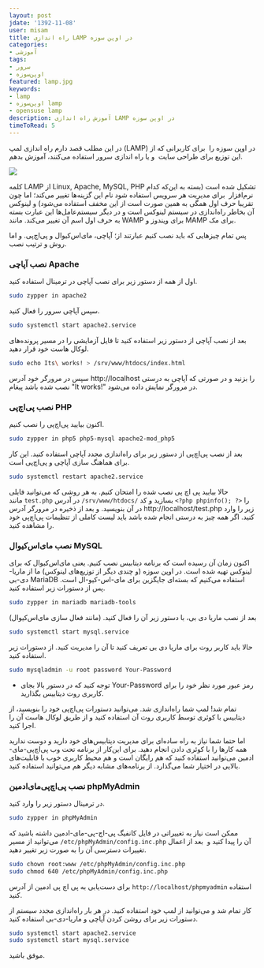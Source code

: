 ```yaml
---
layout: post
jdate: '1392-11-08'
user: misam
title: راه اندازی LAMP در اوپن سوزه
categories:
- آموزشی
tags:
- سرور
- اوپن‌سوزه
featured: lamp.jpg
keywords:
- lamp
- اوپن‌سوزه lamp
- opensuse lamp
description: آموزش راه اندازی LAMP در اوپن سوزه
timeToRead: 5
---
```


در این مطلب قصد دارم راه اندازی لمپ (LAMP) در اوپن سوزه را  برای کاربرانی که از این توزیع برای طراحی سایت  و یا راه اندازی سرور استفاده می‌کنند، آموزش بدهم.

![](/linuxiha/images/lamp.jpg)

کلمه LAMP از Linux, Apache, MySQL, PHP تشکیل شده است (بسته به این‌که کدام نرم‌افزار  برای مدیریت هر سرویس استفاده شود نام این گزینه‌ها تغییر می‌کند؛ اما چون تقریبا حرف اول همگی به همین صورت است از این مخفف استفاده می‌شود) و لینوکس آن بخاطر راه‌اندازی در سیستم لینوکس است و در دیگر سیستم‌عامل‌ها این عبارت بسته به حرف اول اسم آن تغییر می‌کند. مانند WAMP برای ویندوز و MAMP برای مک.

پس تمام چیزهایی که باید نصب کنیم عبارتند از؛ آپاچی، مای‌اس‌کیو‌ال و پی‌اچ‌پی. و اما روش و ترتیب نصب.

### نصب آپاچی Apache

اول از همه از دستور زیر برای نصب آپاچی در ترمینال استفاده کنید.

```sh
sudo zypper in apache2
```

سپس آپاچی سرور را فعال کنید.

```sh
sudo systemctl start apache2.service
```

بعد از نصب آپاچی از دستور زیر استفاده کنید تا فایل آزمایشی را در مسیر پرونده‌های لوکال هاست خود قرار دهید.

```sh
sudo echo Its\ works! > /srv/www/htdocs/index.html
```

سپس در مرورگر خود آدرس http://localhost را بزنید و در صورتی که آپاچی به درستی نصب شده باشد پیغام "It works!" در مرورگر نمایش داده می‌شود.

### نصب پی‌اچ‌پی PHP

اکنون بیایید پی‌اچ‌پی را نصب کنیم.

```sh
sudo zypper in php5 php5-mysql apache2-mod_php5
```

بعد از نصب پی‌اچ‌پی از دستور زیر برای راه‌اندازی مجدد آپاچی استفاده کنید. این کار برای هماهنگ سازی آپاچی و پی‌اچ‌پی است.

```sh
sudo systemctl restart apache2.service
```

حالا بیایید پی اچ پی نصب شده را امتحان کنیم. به هر روشی که می‌توانید فایلی مانند `test.php` در آدرس `/srv/www/htdocs/` بسازید و کد `<?php phpinfo(); ?>` را در آن بنویسید. و بعد از ذخیره در مرورگر آدرس http://localhost/test.php زیر را وارد کنید. اگر همه چیز به درستی انجام شده باشد باید لیست کاملی از تنظیمات پی‌اچ‌پی خود را مشاهده کنید.

### نصب مای‌اس‌کیو‌ال MySQL

اکنون زمان آن رسیده است که برنامه‌ دیتابیس نصب کنیم. یعنی مای‌اس‌کیو‌ال که برای لینوکس تهیه شده است. در اوپن سوزه (و چندی دیگر از توزیع‌های لینوکس) ما از ماریا-دی-بی MariaDB استفاده می‌کنیم که بسته‌ای جایگزین برای مای-اس-کیو-ال است. پس از دستورات زیر استفاده کنید.

```sh
sudo zypper in mariadb mariadb-tools
```

بعد از نصب ماریا دی بی، با دستور زیر آن را فعال کنید. (مانند فعال سازی مای‌اس‌کیوال)

```sh
sudo systemctl start mysql.service
```

حالا باید کاربر روت برای ماریا دی بی تعریف کنید تا آن را مدیریت کنید. از دستورات زیر استفاده کنید.

```sh
sudo mysqladmin -u root password Your-Password
```

* توجه کنید که در دستور بالا بجای Your-Password رمز عبور مورد نظر خود را برای کاربری روت دیتابیس بگذارید.

تمام شد! لمپ شما راه‌اندازی شد. می‌توانید دستورات پی‌اچ‌پی خود را بنویسید، از دیتابیس با کوئری توسط کاربری روت آن استفاده کنید و از طریق لوکال هاست آن را اجرا کنید.

اما حتما شما نیاز به راه ساده‌ای برای مدیریت دیتابیس‌های خود دارید و دوست ندارید همه کارها را با کوئری دادن انجام دهید. برای این‌کار از برنامه تحت وب پی‌اچ‌پی-مای-ادمین می‌توانید استفاده کنید که هم رایگان است و هم محیط کاربری خوب با قابلیت‌های بالایی در اختیار شما می‌گذارد. از برنامه‌های مشابه دیگر هم می‌توانید استفاده کنید.

### نصب پی‌اچ‌پی‌مای‌ادمین phpMyAdmin

در ترمینال دستور زیر را وارد کنید.

```sh
sudo zypper in phpMyAdmin
```

ممکن است نیاز به تغییراتی در فایل کانفیگ پی-اچ-پی-مای-ادمین داشته باشید که می‌توانید از مسیر `/etc/phpMyAdmin/config.inc.php` آن را پیدا کنید و  بعد از اعمال تغییرات دسترسی آن را به صورت زیر تغییر دهید.

```sh
sudo chown root:www /etc/phpMyAdmin/config.inc.php
sudo chmod 640 /etc/phpMyAdmin/config.inc.php
```

برای دست‌یابی به پی اچ پی ادمین از آدرس `http://localhost/phpmyadmin` استفاده کنید.

کار تمام شد و می‌توانید از لمپ خود استفاده کنید. در هر بار راه‌اندازی مجدد سیستم از دستورات زیر برای روشن کردن آپاچی و ماریا-دی-بی استفاده کنید.

```sh
sudo systemctl start apache2.service
sudo systemctl start mysql.service
```

موفق باشید.